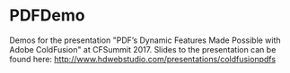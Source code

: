 # PDFDemo
Demos for the presentation "PDF’s Dynamic Features Made Possible with Adobe ColdFusion" at CFSummit 2017. 
Slides to the presentation can be found here: http://www.hdwebstudio.com/presentations/coldfusionpdfs
